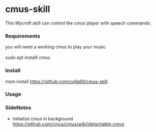 # cmus-skill

This Mycroft skill can control the cmus player with speech commands.

### Requirements

  you will need a working cmus to play your music <br/><br/>
    sudo apt installl cmus
    
### Install

  msm install https://github.com/colla69/cmus-skill

### Usage

### SideNotes
- initialize cmus in background
  https://github.com/cmus/cmus/wiki/detachable-cmus
